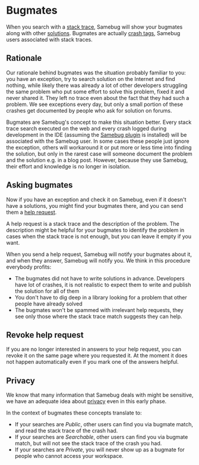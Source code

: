# Bugmates

When you search with a [stack trace](stacktrace.md), Samebug will show your bugmates along with other [solutions](solutions.md).
Bugmates are actually [crash tags](rating-solutions.md), Samebug users associated with stack traces. 

## Rationale

Our rationale behind bugmates was the situation probably familiar to you: you have an exception,
try to search solution on the Internet and find nothing, while likely there was already a lot of other
developers struggling the same problem who put some effort to solve this problem, fixed it and never
shared it. They left no trace even about the fact that they had such a problem. We see exceptions
every day, but only a small portion of these crashes get documented by people who ask for solution
on forums.

Bugmates are Samebug's concept to make this situation better. Every stack trace search executed
on the web and every crash logged during development in the IDE (assuming the [Samebug plugin](integration/intellij-idea/install.md)
is installed) will be associated with the Samebug user. In some cases these people just ignore
the exception, others will workaround it or put more or less time into finding the solution,
but only in the rarest case will someone document the problem and the solution e.g. in a blog post.
However, because they use Samebug, their effort and knowledge is no longer in isolation.

## Asking bugmates

Now if you have an exception and check it on Samebug, even if it doesn't have a solutions,
you might find your bugmates there, and you can send them a [help request](help-requests.md).

A help request is a stack trace and the description of the problem. The description might be
helpful for your bugmates to identify the problem in cases when the stack trace is not enough,
but you can leave it empty if you want.

When you send a help request, Samebug will notify your bugmates about it, and when they answer,
Samebug will notify you. We think in this procedure everybody profits:
- The bugmates did not have to write solutions in advance. Developers have lot of crashes, it
is not realistic to expect them to write and publish the solution for all of them
- You don't have to dig deep in a library looking for a problem that other people have already solved
- The bugmates won't be spammed with irrelevant help requests, they see only those where the 
stack trace match suggests they can help.

## Revoke help request

If you are no longer interested in answers to your help request, you can revoke it on the same 
page where you requested it. At the moment it does not happen automatically even if you mark
one of the answers helpful.

## Privacy

We know that many information that Samebug deals with might be sensitive, we have an
adequate idea about [privacy](privacy.md) even in this early phase.

In the context of bugmates these concepts translate to:
- If your searches are *Public*, other users can find you via bugmate match, and read the stack trace of the crash had.
- If your searches are *Searchable*, other users can find you via bugmate match, but will not see the stack trace of the crash you had.
- If your searches are *Private*, you will never show up as a bugmate for people who cannot access your workspace.
